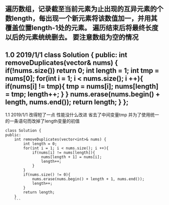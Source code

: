 遍历数组，记录截至当前元素为止出现的互异元素的个数length，每出现一个新元素将该数值加一，并用其覆盖位置length-1处的元素。
遍历结束后将最终长度以后的元素统统删去。
要注意数组为空的情况
--
1.0 2019/1/1
class Solution {
public:
    int removeDuplicates(vector<int>& nums) {
        if(!nums.size())
            return 0;
        int length = 1;
        int tmp = nums[0];
        for(int i = 1; i < nums.size(); i ++){
            if(nums[i] != tmp){
                tmp = nums[i];
                nums[length] = tmp;
                length++;
            }
        }
        nums.erase(nums.begin() + length, nums.end());
        return length;
    }
};
---
1.1 2019/1/1
改得短了一点 性能没什么改进
省去了中间变量tmp 并为了使用统一的一条语句而改掉了length变量的初值
```
class Solution {
public:
    int removeDuplicates(vector<int>& nums) {
        int length = 0;
        for(int i = 1; i < nums.size(); i ++){
            if(nums[i] != nums[length]){
                nums[length + 1] = nums[i];
                length++;
            }
        }
        if(nums.size() != 0){
            nums.erase(nums.begin() + length + 1, nums.end());
            length++;
        }        
        return length;
    }
    ```
